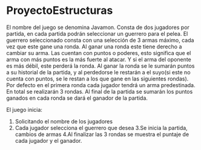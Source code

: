 # ProyectoEstructuras
El nombre del juego se denomina Javamon.
Consta de dos jugadores por partida, en cada partida podrán seleccionar un guerrero para el pelea. 
El guerrero seleccionado consta con una selección de 3 armas máximo, cada vez que este gane una ronda.
Al ganar una ronda este tiene derecho a cambiar su arma. Las cuentan con puntos o poderes, esto significa que el arma con más puntos es 
la más fuerte al atacar. Y si el arma del oponente es más débil, este perderá la ronda.
Al ganar la ronda se le sumarán puntos a su historial de la partida, y al perdedorse le restarán a el suyo(si este no cuenta con puntos, 
se le restan a los que gane en las siguientes rondas). 
Por defecto en el primera ronda cada jugador tendrá un arma predestinada.
En total se realizarán 3 rondas. 
Al final de la partida se sumarán los puntos ganados en cada ronda se dará el ganador de la partida.

El juego inicia:
1. Solicitando el nombre de los jugadores
2. Cada jugador selecciona el guerrero que desea
3.Se inicia la partida, cambios de armas
4.Al finalizar las 3 rondas se muestra el puntaje de cada jugador y el ganador.
